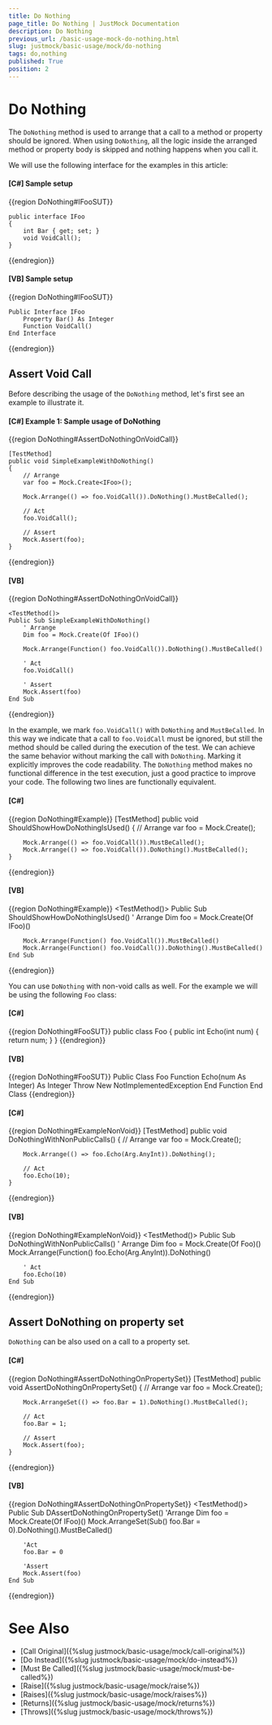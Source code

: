```yaml
---
title: Do Nothing
page_title: Do Nothing | JustMock Documentation
description: Do Nothing
previous_url: /basic-usage-mock-do-nothing.html
slug: justmock/basic-usage/mock/do-nothing
tags: do,nothing
published: True
position: 2
---
```


# Do Nothing

The `DoNothing` method is used to arrange that a call to a method or property should be ignored. When using `DoNothing`, all the logic inside the arranged method or property body is skipped and nothing happens when you call it.

We will use the following interface for the examples in this article:

#### __[C#] Sample setup__

{{region DoNothing#IFooSUT}}

    public interface IFoo
    {
        int Bar { get; set; }
        void VoidCall();
    }
{{endregion}}

#### __[VB] Sample setup__

{{region DoNothing#IFooSUT}}

    Public Interface IFoo
        Property Bar() As Integer
        Function VoidCall()
    End Interface
{{endregion}}


## Assert Void Call

Before describing the usage of the `DoNothing` method, let's first see an example to illustrate it.

#### __[C#] Example 1: Sample usage of DoNothing__

{{region DoNothing#AssertDoNothingOnVoidCall}}

    [TestMethod]
    public void SimpleExampleWithDoNothing()
    {
        // Arrange
        var foo = Mock.Create<IFoo>();

        Mock.Arrange(() => foo.VoidCall()).DoNothing().MustBeCalled();

        // Act
        foo.VoidCall();

        // Assert
        Mock.Assert(foo);
    }
{{endregion}}

#### __[VB]__

{{region DoNothing#AssertDoNothingOnVoidCall}}

    <TestMethod()>
    Public Sub SimpleExampleWithDoNothing()
        ' Arrange
        Dim foo = Mock.Create(Of IFoo)()

        Mock.Arrange(Function() foo.VoidCall()).DoNothing().MustBeCalled()

        ' Act
        foo.VoidCall()

        ' Assert
        Mock.Assert(foo)
    End Sub
{{endregion}}

In the example, we mark `foo.VoidCall()` with `DoNothing` and `MustBeCalled`. In this way we indicate that a call to `foo.VoidCall` must be ignored, but still the method should be called during the execution of the test. We can achieve the same behavior without marking the call with `DoNothing`. Marking it explicitly improves the code readability. The `DoNothing` method makes no functional difference in the test execution, just a good practice to improve your code. The following two lines are functionally equivalent.

#### __[C#]__

{{region DoNothing#Example}}
    [TestMethod]
    public void ShouldShowHowDoNothingIsUsed()
    {
        // Arrange
        var foo = Mock.Create<IFoo>();

        Mock.Arrange(() => foo.VoidCall()).MustBeCalled();
        Mock.Arrange(() => foo.VoidCall()).DoNothing().MustBeCalled();
    }
{{endregion}}

#### __[VB]__

{{region DoNothing#Example}}
    <TestMethod()>
    Public Sub ShouldShowHowDoNothingIsUsed()
        ' Arrange
        Dim foo = Mock.Create(Of IFoo)()

        Mock.Arrange(Function() foo.VoidCall()).MustBeCalled()
        Mock.Arrange(Function() foo.VoidCall()).DoNothing().MustBeCalled()
    End Sub
{{endregion}}

You can use `DoNothing` with non-void calls as well. For the example we will be using the following `Foo` class:

#### __[C#]__

{{region DoNothing#FooSUT}}
    public class Foo
    {
        public int Echo(int num)
        {
            return num;
        }
    }
{{endregion}}

#### __[VB]__

{{region DoNothing#FooSUT}}
    Public Class Foo
        Function Echo(num As Integer) As Integer
            Throw New NotImplementedException
        End Function
    End Class
{{endregion}}


#### __[C#]__

{{region DoNothing#ExampleNonVoid}}
    [TestMethod]
    public void DoNothingWithNonPublicCalls()
    {
        // Arrange
        var foo = Mock.Create<Foo>();

        Mock.Arrange(() => foo.Echo(Arg.AnyInt)).DoNothing();

        // Act
        foo.Echo(10);
    }
{{endregion}}

#### __[VB]__

{{region DoNothing#ExampleNonVoid}}
    <TestMethod()>
    Public Sub DoNothingWithNonPublicCalls()
        ' Arrange
        Dim foo = Mock.Create(Of Foo)()
        Mock.Arrange(Function() foo.Echo(Arg.AnyInt)).DoNothing()

        ' Act
        foo.Echo(10)
    End Sub
{{endregion}}


## Assert DoNothing on property set
`DoNothing` can be also used on a call to a property set.

#### __[C#]__

  {{region DoNothing#AssertDoNothingOnPropertySet}}
    [TestMethod]
    public void AssertDoNothingOnPropertySet()
    {
        // Arrange
        var foo = Mock.Create<IFoo>();

        Mock.ArrangeSet(() => foo.Bar = 1).DoNothing().MustBeCalled();

        // Act
        foo.Bar = 1;

        // Assert
        Mock.Assert(foo);
    }
{{endregion}}

#### __[VB]__

{{region DoNothing#AssertDoNothingOnPropertySet}}
    <TestMethod()>
    Public Sub DAssertDoNothingOnPropertySet()
        'Arrange
        Dim foo = Mock.Create(Of IFoo)()
        Mock.ArrangeSet(Sub() foo.Bar = 0).DoNothing().MustBeCalled()

        'Act
        foo.Bar = 0

        'Assert
        Mock.Assert(foo)
    End Sub
{{endregion}}


# See Also

 * [Call Original]({%slug justmock/basic-usage/mock/call-original%})
 * [Do Instead]({%slug justmock/basic-usage/mock/do-instead%})
 * [Must Be Called]({%slug justmock/basic-usage/mock/must-be-called%})
 * [Raise]({%slug justmock/basic-usage/mock/raise%})
 * [Raises]({%slug justmock/basic-usage/mock/raises%})
 * [Returns]({%slug justmock/basic-usage/mock/returns%})
 * [Throws]({%slug justmock/basic-usage/mock/throws%})
